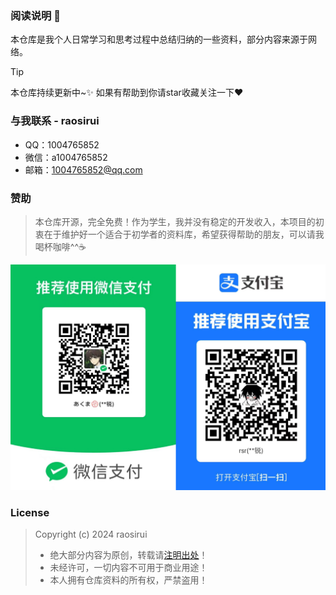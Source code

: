 ### 阅读说明 📖

本仓库是我个人日常学习和思考过程中总结归纳的一些资料，部分内容来源于网络。

> [!TIP]
>
> 本仓库持续更新中~✨ 如果有帮助到你请star收藏关注一下❤️



### 与我联系 - raosirui

- QQ：1004765852
- 微信：a1004765852
- 邮箱：1004765852@qq.com



### 赞助

> 本仓库开源，完全免费！作为学生，我并没有稳定的开发收入，本项目的初衷在于维护好一个适合于初学者的资料库，希望获得帮助的朋友，可以请我喝杯咖啡^^☕

![image-20241109222900300](https://raw.githubusercontent.com/raosirui/Picture/main/markdown/202411092229365.png)



### License

> Copyright (c) 2024 raosirui
>
> - 绝大部分内容为原创，转载请[注明出处](https://github.com/JERRY-Z-J-R/I-love-you-3-thousand)！
> - 未经许可，一切内容不可用于商业用途！
> - 本人拥有仓库资料的所有权，严禁盗用！
